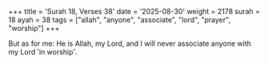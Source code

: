 +++
title = 'Surah 18, Verses 38'
date = '2025-08-30'
weight = 2178
surah = 18
ayah = 38
tags = ["allah", "anyone", "associate", "lord", "prayer", "worship"]
+++

But as for me: He is Allah, my Lord, and I will never associate anyone with my Lord ˹in worship˺.